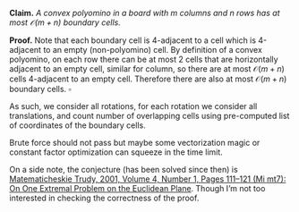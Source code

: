 **Claim.** _A convex polyomino in a board with m columns and n rows has at most $\mathcal{O}(m + n)$ boundary cells._

**Proof.** Note that each boundary cell is 4-adjacent to a cell which is 4-adjacent to an empty (non-polyomino) cell. By definition of a convex polyomino, on each row there can be at most 2 cells that are horizontally adjacent to an empty cell, similar for column, so there are at most $\mathcal{O}(m + n)$ cells 4-adjacent to an empty cell. Therefore there are also at most $\mathcal{O}(m + n)$ boundary cells. $\square$

As such, we consider all rotations, for each rotation we consider all translations, and count number of overlapping cells using pre-computed list of coordinates of the boundary cells.

Brute force should not pass but maybe some vectorization magic or constant factor optimization can squeeze in the time limit.

On a side note, the conjecture (has been solved since then) is [Matematicheskie Trudy, 2001, Volume 4, Number 1, Pages 111–121	(Mi mt7): On One Extremal Problem on the Euclidean Plane](https://www.mathnet.ru/php/archive.phtml?show=paper&jrnid=mt&paperid=7&option_lang=eng). Though I’m not too interested in checking the correctness of the proof.
